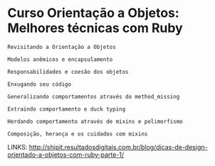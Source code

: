 # Curso Orientação a Objetos: Melhores técnicas com Ruby

    Revisitando a Orientação a Objetos

    Modelos anêmicos e encapsulamento

    Responsabilidades e coesão dos objetos

    Enxugando seu código

    Generalizando comportamentos através do method_missing

    Extraindo comportamento e duck typing

    Herdando comportamento através de mixins e polimorfismo

    Composição, herança e os cuidados com mixins


LINKS: 
http://shipit.resultadosdigitais.com.br/blog/dicas-de-design-orientado-a-objetos-com-ruby-parte-1/